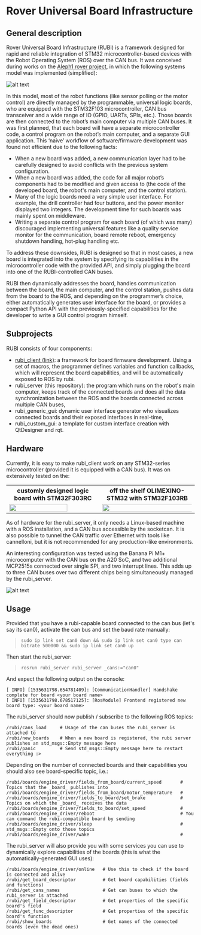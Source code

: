 
# Rover Universal Board Infrastructure

## General description

Rover Universal Board Infrastructure (RUBI) is a framework designed for rapid and reliable integration of
STM32 microcontroller-based devices with the Robot Operating System (ROS) over the CAN bus.
It was conceived during works on the [Aleph1 rover project](http://continuum.uni.wroc.pl), in which the following systems model was implemented (simplified):

![alt text](doc/general_arch.png "Aleph1's sensors architecture")

In this model, most of the robot functions (like sensor polling or the motor control) are directly managed by the programmable, universal logic boards, who are equipped with the STM32F103 microcontroller, CAN bus transceiver and a wide range of IO (GPIO, UARTs, SPIs, etc.). Those boards are then connected to the robot’s main computer via multiple CAN buses. It was first planned, that each board will have a separate microcontroller code, a control program on the robot’s main computer, and a separate GUI application. This ‘naive’ workflow of software/firmware development was found not efficient due to the following facts:

- When a new board was added, a new communication layer had to be carefully designed to avoid conflicts with the previous system configuration.
- When a new board was added, the code for all major robot’s components had to be modified and given access to (the code of the developed board, the robot's main computer, and the control station).
- Many of the logic boards need a very simple user interface. For example, the drill controller had four buttons, and the power monitor displayed two integers. The development time for such boards was mainly spent on middleware.
- Writing a separate control program for each board (of which was many) discouraged implementing universal features like a quality service monitor for the communication, board remote reboot, emergency shutdown handling, hot-plug handling etc.

To address these downsides, RUBI is designed so that in most cases, a new board is integrated into the system by specifying its capabilities in the microcontroller code with the provided API, and simply plugging the board into one of the RUBI-controlled CAN buses.

RUBI then dynamically addresses the board, handles communication between the board, the main computer, and the control station, pushes data from the board to the ROS, and depending on the programmer’s choice, either automatically generates user interface for the board, or provides a compact Python API with the previously-specified capabilities for the developer to write a GUI control program himself.

## Subprojects

RUBI consists of four components:

- [rubi_client (link)](https://github.com/acriaer/rubi_client): a framework for board firmware development. Using a set of macros, the programmer defines variables and function callbacks, which will represent the board capabilities, and will be automatically exposed to ROS by rubi.
- rubi_server (this repository): the program which runs on the robot's main computer, keeps track of the connected boards and does all the data synchronization between the ROS and the boards connected across multiple CAN buses,
- rubi_generic_gui: dynamic user interface generator who visualizes connected boards and their exposed interfaces in real-time,
- rubi_custom_gui: a template for custom interface creation with QtDesigner and rqt.

## Hardware

Currently, it is easy to make rubi_client work on any STM32-series microcontroller (provided it is equipped with a CAN bus). It was on extensively tested on the:

<table>
    <tr>
        <th> customly designed logic board with STM32F303RC </th>
        <th> off the shelf OLIMEXINO-STM32 with STM32F103RB </th>
    </tr>
    <tr>
        <td> <img src="doc/uwr.jpg" width="81.5%" /> </td>
        <td> <img src="doc/olimex.jpg" width="100.5%" /> </td>
    </tr>
</table>


As of hardware for the rubi_server, it only needs a Linux-based machine with a ROS installation, and a CAN bus accessible by the socketcan. It is also possible to tunnel the CAN traffic over Ethernet with tools like cannelloni, but it is not recommended for any production-like environments.

An interesting configuration was tested using the Banana Pi M1+ microcomputer with the CAN bus on the A20 SoC, and two additional MCP2515s connected over single SPI, and two interrupt lines. This adds up to three CAN buses over two different chips being simultaneously managed by the rubi_server.

![alt text](doc/banana.jpg "")

## Usage

Provided that you have a rubi-capable board connected to the can bus (let's say its can0), activate the can bus and set the baud rate manually:

>`sudo ip link set can0 down && sudo ip link set can0 type can bitrate 500000 && sudo ip link set can0 up`

Then start the rubi_server:

>`rosrun rubi_server rubi_server _cans:="can0"`

And expect the following output on the console:

```
[ INFO] [1535631798.654781409]: [CommunicationHandler] Handshake complete for board <your board name>
[ INFO] [1535631798.678517125]: [RosModule] Frontend registered new board type: <your board name>
```

The rubi_server should now publish / subscribe to the following ROS topics:

```
/rubi/cans_load     # Usage of the can buses the rubi_server is attached to
/rubi/new_boards    # When a new board is registered, the rubi server publishes an std_msgs::Empty message here
/rubi/panic         # Send std_msgs::Empty message here to restart everything :>
```

Depending on the number of connected boards and their capabilities you should also see board-specific topic, i.e.:

```
/rubi/boards/engine_driver/fields_from_board/current_speed       # Topics that the _board_ publishes into
/rubi/boards/engine_driver/fields_from_board/motor_temperature   #
/rubi/boards/engine_driver/fields_to_board/set_brake             # Topics on which the _board_ receives the data
/rubi/boards/engine_driver/fields_to_board/set_speed             #
/rubi/boards/engine_driver/reboot                                # You can command the rubi-compatible board by sending
/rubi/boards/engine_driver/sleep                                 # std_msgs::Empty onto those topics
/rubi/boards/engine_driver/wake                                  #
```

The rubi_server will also provide you with some services you can use to dynamically explore capabilities of the boards (this is what the automatically-generated GUI uses):

```
/rubi/boards/engine_driver/online   # Use this to check if the board is connected and alive
/rubi/get_board_descriptor          # Get board capabilities (fields and functions)
/rubi/get_cans_names                # Get can buses to which the rubi_server is attached
/rubi/get_field_descriptor          # Get properties of the specific board's field
/rubi/get_func_descriptor           # Get properties of the specific board's function
/rubi/show_boards                   # Get names of the connected boards (even the dead ones)
